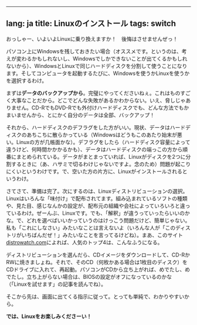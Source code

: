 
---
lang: ja
title: Linuxのインストール
tags: switch
---

おっしゃー、いよいよLinuxに乗り換えますか！　後悔はさせませんぜっ！

パソコン上にWindowsを残しておきたい場合（オススメです。というのは、考えが変わるかもしれないし、Windowsでしかできないことが出てくるかもしれないから）、WindowsとLinuxで同じハードディスクを分割して使うことになります。そしてコンピュータを起動するたびに、Windowsを使うかLinuxを使うかを選択するわけ。

まずは<b>データのバックアップから</b>。完璧にやってくださいねぇ。これはものすごく大事なことだから。どこでどんな失敗があるかわからない。いえ、脅しじゃありません。CD-RでもDVD-Rでも外付けハードディスクでも、どんな方法でもかまいませんから、とにかく自分のデータは全部、バックアップ！

それから、ハードディスクのデフラグをした方がいい。現状、データはハードディスクのあちこちに散らかっている（Windowsはどうもこのあたり始末が悪い。Linuxの方が几帳面かな）。デフラグをしたら（ハードディスク容量によって違うけど、何時間かかかるかも）、データはハードディスクの端っこの方から順番にまとめられている。データがまとまっていれば、Linuxがディスクを2つに分割するときに（あ、ハサミで切るわけじゃないですよ。念のため）問題が起こりにくいというわけです。で、空いた方の片方に、Linuxがインストールされるというわけ。

さてさて、準備は完了。次にするのは、Linuxディストリビューションの選択。Linuxはいろんな「味付け」で配布されてます。組み込まれているソフトの種類や、見た目、感じなんかの設定が、配布元の組織や会社によっていろいろと違っているわけ。ぜーんぶ、Linuxです。でも、「解釈」が違うっていったらいいのかな。で、どれを選べばいいかっていうのはけっこう問題だけど、簡単じゃない。私も「これにしなさい」みたいなことは言えないよ（いろんな人が「このディストリがいちばんだぜ！」みたいなことを言ってるけどね）。まあ、このサイト<a 
href="http://www.distrowatch.com">distrowatch.com</a>によれば、人気のトップ4は、こんなふうになる。

<? make_distros_table() ?>

ディストリビューションを選んだら、CDイメージをダウンロードして、CD-RかRWに焼きましょね。それで、そのCD（何枚かある場合は1枚目のディスク）をCDドライブに入れて、再起動。パソコンがCDから立ち上がれば、めでたし、めでたし。立ち上がらない場合は、BIOSの設定がオフになっているのかな（「Linuxを試せます」の記事を読んでね）。

そこから先は、画面に出てくる指示に従って。とっても単純で、わかりやすいから。

<b>では、Linuxをお楽しみくださーい！</b>


